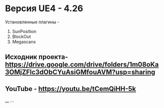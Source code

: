 # Версия UE4 - 4.26
Установленные плагины - 
1. SunPosition
2. BlockOut
3. Megascans
## Исходник проекта- https://drive.google.com/drive/folders/1m08oKa3OMjZFlc3dObCYuAsiGMfouAVM?usp=sharing
## YouTube  - https://youtu.be/tCemQiHH-5k

<a href="URL">...</a>
<a name="идентификатор">...</a>
